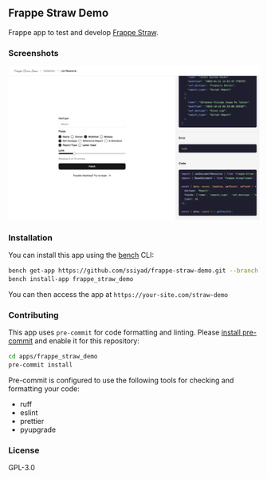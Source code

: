 ## Frappe Straw Demo

Frappe app to test and develop [Frappe Straw](https://github.com/ssiyad/frappe-straw).

### Screenshots
![](./screenshots/1.png)

### Installation

You can install this app using the [bench](https://github.com/frappe/bench) CLI:

```bash
bench get-app https://github.com/ssiyad/frappe-straw-demo.git --branch develop
bench install-app frappe_straw_demo
```

You can then access the app at `https://your-site.com/straw-demo`

### Contributing

This app uses `pre-commit` for code formatting and linting. Please [install
pre-commit](https://pre-commit.com/#installation) and enable it for this
repository:

```bash
cd apps/frappe_straw_demo
pre-commit install
```

Pre-commit is configured to use the following tools for checking and formatting
your code:

- ruff
- eslint
- prettier
- pyupgrade

### License

GPL-3.0
